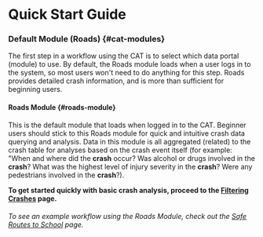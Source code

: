 # Quick Start Guide

### Default Module \(Roads\) {#cat-modules}

The first step in a workflow using the CAT is to select which data portal \(module\) to use. By default, the Roads module loads when a user logs in to the system, so most users won't need to do anything for this step. Roads provides detailed crash information, and is more than sufficient for beginning users.

#### Roads Module {#roads-module}

This is the default module that loads when logged in to the CAT. Beginner users should stick to this Roads module for quick and intuitive crash data querying and analysis. Data in this module is all aggregated \(related\) to the crash table for analyses based on the crash event itself \(for example: "When and where did the **crash** occur? Was alcohol or drugs involved in the **crash**? What was the highest level of injury severity in the **crash**? Were any pedestrians involved in the **crash**?\).

**To get started quickly with basic crash analysis, proceed to the **[**Filtering Crashes**](https://thomashillman.gitbooks.io/njdhts-cat/chapter1/chapter1/filtering-crashes.md)** page.**

###### To see an example workflow using the Roads Module, check out the [Safe Routes to School](https://thomashillman.gitbooks.io/njdhts-cat/chapter1/safe-routes-to-school.md) page.

### 



